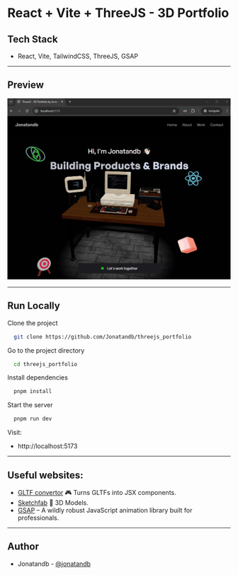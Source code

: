 # React + Vite + ThreeJS - 3D Portfolio


## Tech Stack

 - React, Vite, TailwindCSS, ThreeJS, GSAP

---

## Preview

![screenshot](3D_Portfolio_preview.gif)

---
## Run Locally

Clone the project

```bash
  git clone https://github.com/Jonatandb/threejs_portfolio
```

Go to the project directory

```bash
  cd threejs_portfolio
```

Install dependencies

```bash
  pnpm install
```

Start the server

```bash
  pnpm run dev
```

Visit:
- http://localhost:5173





---

## Useful websites:
- [GLTF convertor](https://gltf.pmnd.rs/) 🎮 Turns GLTFs into JSX components.
- [Sketchfab](https://sketchfab.com/3d-models/hacker-room-stylized-a0cfe6edf2dd494c8a95addf6bb13a10) 🚗 3D Models.
- [GSAP](https://gsap.com/) – A wildly robust JavaScript animation library built for professionals.

---


## Author

- Jonatandb - [@jonatandb](https://www.github.com/jonatandb)

